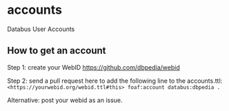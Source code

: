 # accounts
Databus User Accounts

## How to get an account
Step 1: create your WebID https://github.com/dbpedia/webid

Step 2: send a pull request here to add the following line to the accounts.ttl:
`<https://yourwebid.org/webid.ttl#this> foaf:account databus:dbpedia .`

Alternative: post your webid as an issue. 

